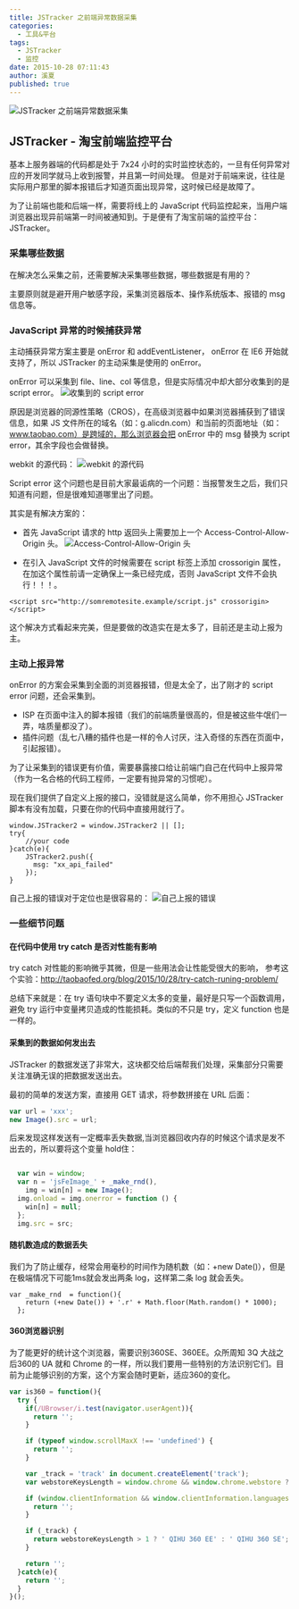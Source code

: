 ```yaml
---
title: JSTracker 之前端异常数据采集
categories: 
  - 工具&平台
tags:
  - JSTracker
  - 监控
date: 2015-10-28 07:11:43
author: 溪夏
published: true
---
```


![JSTracker 之前端异常数据采集](http://gtms01.alicdn.com/tps/i1/TB1wsEtKXXXXXXTXXXXlzJZ8pXX-900-500.jpg)

## JSTracker - 淘宝前端监控平台

基本上服务器端的代码都是处于 7x24 小时的实时监控状态的，一旦有任何异常对应的开发同学就马上收到报警，并且第一时间处理。 但是对于前端来说，往往是实际用户那里的脚本报错后才知道页面出现异常，这时候已经是故障了。

为了让前端也能和后端一样，需要将线上的 JavaScript 代码监控起来，当用户端浏览器出现异前端第一时间被通知到。于是便有了淘宝前端的监控平台：JSTracker。


### 采集哪些数据

在解决怎么采集之前，还需要解决采集哪些数据，哪些数据是有用的？

主要原则就是避开用户敏感字段，采集浏览器版本、操作系统版本、报错的 msg 信息等。

### JavaScript 异常的时候捕获异常

主动捕获异常方案主要是 onError 和 addEventListener，
onError 在 IE6 开始就支持了，所以 JSTracker 的主动采集是使用的 onError。

onError 可以采集到 file、line、col 等信息，但是实际情况中却大部分收集到的是 script error。
![收集到的 script error](http://gtms03.alicdn.com/tps/i3/TB15K6KKXXXXXXTaXXXbb5uUFXX-1166-360.png)

原因是浏览器的同源性策略（CROS），在高级浏览器中如果浏览器捕获到了错误信息，如果 JS 文件所在的域名（如：g.alicdn.com）和当前的页面地址（如：www.taobao.com）是跨域的，那么浏览器会把 onError 中的 msg 替换为 script error，其余字段也会做替换。

webkit 的源代码：
![webkit 的源代码](http://gtms04.alicdn.com/tps/i4/TB19rzGKXXXXXXAaXXX5JvL5XXX-966-459.png)

Script error 这个问题也是目前大家最诟病的一个问题：当报警发生之后，我们只知道有问题，但是很难知道哪里出了问题。


其实是有解决方案的：

 * 首先 JavaScript 请求的 http 返回头上需要加上一个 Access-Control-Allow-Origin 头。
 ![Access-Control-Allow-Origin 头](http://gtms01.alicdn.com/tps/i1/TB1cdz2KXXXXXXqXFXXusByLVXX-712-390.png)

 * 在引入 JavaScript 文件的时候需要在 script 标签上添加 crossorigin 属性，在加这个属性前请一定确保上一条已经完成，否则 JavaScript 文件不会执行！！！。

```
<script src="http://somremotesite.example/script.js" crossorigin></script>
```

这个解决方式看起来完美，但是要做的改造实在是太多了，目前还是主动上报为主。

### 主动上报异常

onError 的方案会采集到全面的浏览器报错，但是太全了，出了刚才的 script error 问题，还会采集到。

 * ISP 在页面中注入的脚本报错（我们的前端质量很高的，但是被这些牛氓们一弄，啥质量都没了）。
 * 插件问题（乱七八糟的插件也是一样的令人讨厌，注入奇怪的东西在页面中，引起报错）。

为了让采集到的错误更有价值，需要暴露接口给让前端门自己在代码中上报异常（作为一名合格的代码工程师，一定要有抛异常的习惯呢）。

现在我们提供了自定义上报的接口，没错就是这么简单，你不用担心 JSTracker 脚本有没有加载，只要在你的代码中直接用就行了。

```
window.JSTracker2 = window.JSTracker2 || [];
try{
    //your code
}catch(e){
    JSTracker2.push({
      msg: "xx_api_failed"
    });
}
```

自己上报的错误对于定位也是很容易的：
![自己上报的错误](http://gtms02.alicdn.com/tps/i2/TB1ROPIKXXXXXauaXXX58beWpXX-1172-322.png)

### 一些细节问题

#### 在代码中使用 try catch 是否对性能有影响

try catch 对性能的影响微乎其微，但是一些用法会让性能受很大的影响， 参考这个实验：http://taobaofed.org/blog/2015/10/28/try-catch-runing-problem/

总结下来就是：在 try 语句块中不要定义太多的变量，最好是只写一个函数调用，避免 try 运行中变量拷贝造成的性能损耗。类似的不只是 try，定义 function 也是一样的。

#### 采集到的数据如何发出去

JSTracker 的数据发送了非常大，这块都交给后端帮我们处理，采集部分只需要关注准确无误的把数据发送出去。

最初的简单的发送方案，直接用 GET 请求，将参数拼接在 URL 后面：

```javascript
var url = 'xxx';
new Image().src = url;
```
后来发现这样发送有一定概率丢失数据,当浏览器回收内存的时候这个请求是发不出去的，所以要将这个变量 hold住：

```javascript

  var win = window;
  var n = 'jsFeImage_' + _make_rnd(),
    img = win[n] = new Image();
  img.onload = img.onerror = function () {
    win[n] = null;
  };
  img.src = src;

```
#### 随机数造成的数据丢失

我们为了防止缓存，经常会用毫秒的时间作为随机数（如：+new Date()），但是在极端情况下可能1ms就会发出两条 log，这样第二条 log 就会丢失。

```
var _make_rnd  = function(){
    return (+new Date()) + '.r' + Math.floor(Math.random() * 1000);
  };
```

#### 360浏览器识别

为了能更好的统计这个浏览器，需要识别360SE、360EE。众所周知 3Q 大战之后360的 UA 就和 Chrome 的一样，所以我们要用一些特别的方法识别它们。目前为止能够识别的方案，这个方案会随时更新，适应360的变化。

```javascript
var is360 = function(){
  try {
    if(/UBrowser/i.test(navigator.userAgent)){
      return '';
    }

    if (typeof window.scrollMaxX !== 'undefined') {
      return '';
    }

    var _track = 'track' in document.createElement('track');
    var webstoreKeysLength = window.chrome && window.chrome.webstore ? Object.keys(window.chrome.webstore).length : 0;

    if (window.clientInformation && window.clientInformation.languages && window.clientInformation.languages.length > 2) {
      return '';
    }

    if (_track) {
      return webstoreKeysLength > 1 ? ' QIHU 360 EE' : ' QIHU 360 SE';
    }

    return '';
  }catch(e){
    return '';
  }
}();
```
